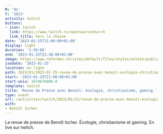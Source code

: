 ```yaml
---
M: '01'
Y: '2023'
activity: twitch
buttons:
- icon: twitch
  link: https://www.twitch.tv/opensourcechurch
  link_title: Vers la chaine
date: '2023-01-25T21:00:00+01:00'
display: light
duration: '1:30:00'
end: '2023-01-25T22:30:00+01:00'
image: https://www.reformes.ch/sites/default/files/styles/entete/public/data/images/comm/257/Beno%C3%AEt%20Ischer.jpg
isodate: '2023-01-25'
location: en ligne
path: 2023/01/2023-01-25-revue-de-presse-avec-benoit-ecologie-christianisme-gaming.md
start: '2023-01-25T21:00:00+01:00'
start-unix: 1674676800.0
template: twitch
title: 'Revue de Presse avec Benoît: écologie, christianisme, gaming.'
type: event
url: /activities/twitch/2023/01/25/revue-de-presse-avec-benoit-ecologie-christianisme-gaming
with:
- Benoît Ischer
---
```

La revue de presse de Benoît Ischer. Écologie, christianisme et gaming. En live sur twitch.